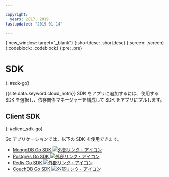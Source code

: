 ```yaml
---

copyright:
  years: 2017, 2019
lastupdated: "2019-01-14"

---
```


{:new_window: target="_blank"}
{:shortdesc: .shortdesc}
{:screen: .screen}
{:codeblock: .codeblock}
{:pre: .pre}

#  SDK
{: #sdk-go}

{{site.data.keyword.cloud_notm}} SDK をアプリに追加するには、使用する SDK を選択し、依存関係マネージャーを構成して SDK をアプリにプルします。

## Client SDK
{: #client_sdk-go}

Go アプリケーションでは、以下の SDK を使用できます。
* [MongoDB Go SDK ![外部リンク・アイコン](../icons/launch-glyph.svg "外部リンク・アイコン")](https://github.com/mongodb/mongo-go-driver)
* [Postgres Go SDK ![外部リンク・アイコン](../icons/launch-glyph.svg "外部リンク・アイコン")](https://github.com/lib/pq)
* [Redis Go SDK ![外部リンク・アイコン](../icons/launch-glyph.svg "外部リンク・アイコン")](https://github.com/go-redis/redis)
* [CouchDB Go SDK ![外部リンク・アイコン](../icons/launch-glyph.svg "外部リンク・アイコン")](https://github.com/leesper/couchdb-golang)

<!--
## Services
{: #services}

* [Watson Go SDK ![External link icon](../icons/launch-glyph.svg "External link icon")](https://github.com/watson-developer-cloud/go-sdk)
-->

